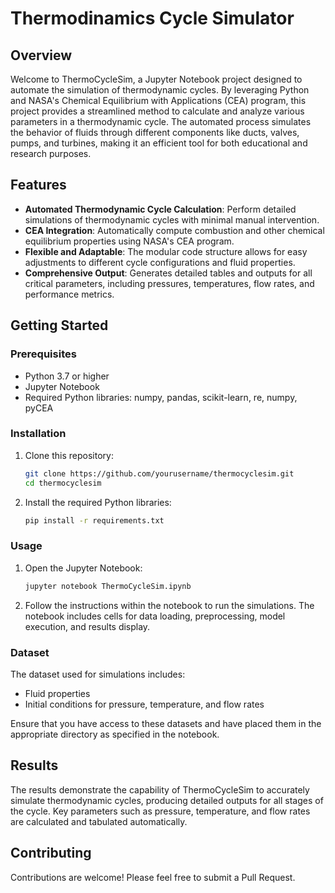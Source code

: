 # Thermodinamics Cycle Simulator

## Overview

Welcome to ThermoCycleSim, a Jupyter Notebook project designed to automate the simulation of thermodynamic cycles. By leveraging Python and NASA's Chemical Equilibrium with Applications (CEA) program, this project provides a streamlined method to calculate and analyze various parameters in a thermodynamic cycle. The automated process simulates the behavior of fluids through different components like ducts, valves, pumps, and turbines, making it an efficient tool for both educational and research purposes.

## Features

- **Automated Thermodynamic Cycle Calculation**: Perform detailed simulations of thermodynamic cycles with minimal manual intervention.
- **CEA Integration**: Automatically compute combustion and other chemical equilibrium properties using NASA's CEA program.
- **Flexible and Adaptable**: The modular code structure allows for easy adjustments to different cycle configurations and fluid properties.
- **Comprehensive Output**: Generates detailed tables and outputs for all critical parameters, including pressures, temperatures, flow rates, and performance metrics.

## Getting Started

### Prerequisites

- Python 3.7 or higher
- Jupyter Notebook
- Required Python libraries: numpy, pandas, scikit-learn, re, numpy, pyCEA

### Installation

1. Clone this repository:
    ```sh
    git clone https://github.com/yourusername/thermocyclesim.git
    cd thermocyclesim
    ```

2. Install the required Python libraries:
    ```sh
    pip install -r requirements.txt
    ```

### Usage

1. Open the Jupyter Notebook:
    ```sh
    jupyter notebook ThermoCycleSim.ipynb
    ```

2. Follow the instructions within the notebook to run the simulations. The notebook includes cells for data loading, preprocessing, model execution, and results display.

### Dataset

The dataset used for simulations includes:
- Fluid properties
- Initial conditions for pressure, temperature, and flow rates

Ensure that you have access to these datasets and have placed them in the appropriate directory as specified in the notebook.

## Results

The results demonstrate the capability of ThermoCycleSim to accurately simulate thermodynamic cycles, producing detailed outputs for all stages of the cycle. Key parameters such as pressure, temperature, and flow rates are calculated and tabulated automatically.

## Contributing

Contributions are welcome! Please feel free to submit a Pull Request.
